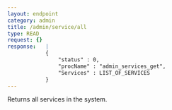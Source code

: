 ```yaml
---
layout: endpoint
category: admin
title: /admin/service/all
type: READ
request: {}
response:   |
            {
                "status" : 0,
                "procName" : "admin_services_get",
                "Services" : LIST_OF_SERVICES
            }
---
```


Returns all services in the system.